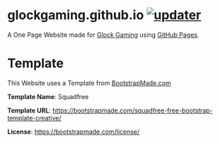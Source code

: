 # glockgaming.github.io [![updater](https://github.com/glockgaming/glockgaming.github.io/actions/workflows/updater.yml/badge.svg)](https://github.com/glockgaming/glockgaming.github.io/actions/workflows/updater.yml)
A One Page Website made for [Glock Gaming](https://www.youtube.com/c/GlockGamingYt) using [GitHub Pages](https://pages.github.com/).

# Template
This Website uses a Template from [BootstrapMade.com](https://bootstrapmade.com/)

**Template Name**: Squadfree

**Template URL**: https://bootstrapmade.com/squadfree-free-bootstrap-template-creative/

**License**: https://bootstrapmade.com/license/
